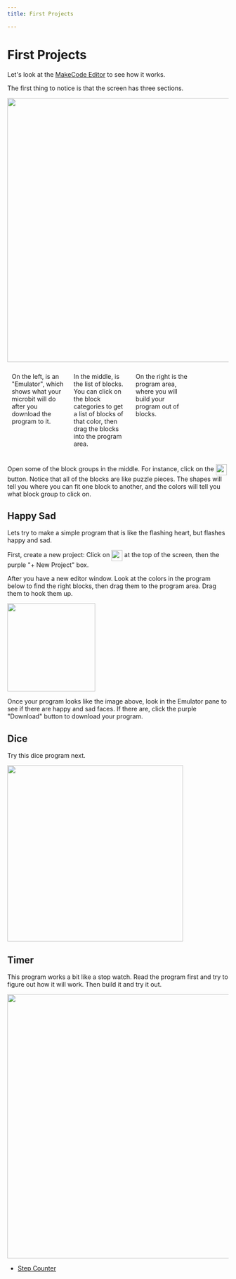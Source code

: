 ```yaml
---
title: First Projects

---
```



# First Projects

Let's look at the [MakeCode Editor](https://makecode.microbit.org) to see how it works. 

The first thing to notice is that the screen has three sections. 

<img src="/HourofMicrobit/assets/mb_editor.png" width="600px" >

<div style="clear: both;"></div>

<div style="float: left; width: 28%; box-sizing: border-box; padding: 10px;">
    <p>On the left, is an "Emulator", which shows what your microbit will do
    after you download the program to it.</p>
</div>
<div style="float: left; width: 28%; box-sizing: border-box; padding: 10px;">
    <p>In the middle, is the list of blocks. You can click on the block
    categories to get a list of blocks of that color, then drag the blocks
    into the program area.</p>
</div>
<div style="float: left; width: 28%; box-sizing: border-box; padding: 10px;">
    <p>On the right is the program area, where you will build your program out of blocks.</p>
</div>
<div style="clear: both;"></div>


Open some of the block groups in the middle. For instance, click on the <img
style="vertical-align:middle" src="/HourofMicrobit/assets/input.png"
height="25px" > button. Notice that all of the blocks are like puzzle pieces.
The shapes will tell you where you can fit one block to another, and the
colors will tell you what block group to click on. 


## Happy Sad

Lets try to make a simple program that is like the flashing heart, but
flashes happy and sad. 

First, create a new project: Click on <img style="vertical-align:middle"
src="/HourofMicrobit/assets/microbit.png" height="25px" > at the top of the
screen, then the  purple "+ New Project" box. 

After you have a new editor window. Look at the colors in the program below to find the right blocks, then drag them to the program area. Drag them to hook them up. 

<img src="/HourofMicrobit/assets/happy_sad.png" width="200px" >

Once your program looks like the image above, look in the Emulator pane to see if there are happy and sad faces. If there are, click the purple "Download" button to download your program. 


## Dice

Try this dice program next. 

<img src="/HourofMicrobit/assets/dice.png" width="400px" >


## Timer

This program works a bit like a stop watch. Read the program first and try
to figure out how it will work. Then build it and try it out. 

<img src="/HourofMicrobit/assets/timer.png" width="600px" >


* [Step Counter](https://microbit.org/projects/make-it-code-it/step-counter/)

